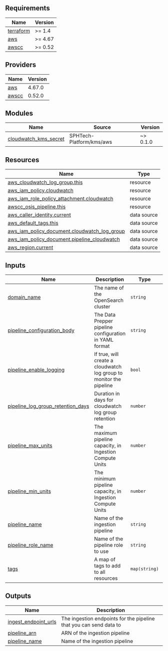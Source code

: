 ## Requirements

| Name | Version |
|------|---------|
| <a name="requirement_terraform"></a> [terraform](#requirement\_terraform) | >= 1.4  |
| <a name="requirement_aws"></a> [aws](#requirement\_aws) | >= 4.67 |
| <a name="requirement_awscc"></a> [awscc](#requirement\_awscc) | >= 0.52 |

## Providers

| Name | Version |
|------|---------|
| <a name="provider_aws"></a> [aws](#provider\_aws) | 4.67.0 |
| <a name="provider_awscc"></a> [awscc](#provider\_awscc) | 0.52.0 |

## Modules

| Name | Source | Version |
|------|--------|---------|
| <a name="module_cloudwatch_kms_secret"></a> [cloudwatch\_kms\_secret](#module\_cloudwatch\_kms\_secret) | SPHTech-Platform/kms/aws | ~> 0.1.0 |

## Resources

| Name | Type |
|------|------|
| [aws_cloudwatch_log_group.this](https://registry.terraform.io/providers/hashicorp/aws/latest/docs/resources/cloudwatch_log_group) | resource |
| [aws_iam_policy.cloudwatch](https://registry.terraform.io/providers/hashicorp/aws/latest/docs/resources/iam_policy) | resource |
| [aws_iam_role_policy_attachment.cloudwatch](https://registry.terraform.io/providers/hashicorp/aws/latest/docs/resources/iam_role_policy_attachment) | resource |
| [awscc_osis_pipeline.this](https://registry.terraform.io/providers/hashicorp/awscc/latest/docs/resources/osis_pipeline) | resource |
| [aws_caller_identity.current](https://registry.terraform.io/providers/hashicorp/aws/latest/docs/data-sources/caller_identity) | data source |
| [aws_default_tags.this](https://registry.terraform.io/providers/hashicorp/aws/latest/docs/data-sources/default_tags) | data source |
| [aws_iam_policy_document.cloudwatch_log_group](https://registry.terraform.io/providers/hashicorp/aws/latest/docs/data-sources/iam_policy_document) | data source |
| [aws_iam_policy_document.pipeline_cloudwatch](https://registry.terraform.io/providers/hashicorp/aws/latest/docs/data-sources/iam_policy_document) | data source |
| [aws_region.current](https://registry.terraform.io/providers/hashicorp/aws/latest/docs/data-sources/region) | data source |

## Inputs

| Name | Description | Type | Default | Required |
|------|-------------|------|---------|:--------:|
| <a name="input_domain_name"></a> [domain\_name](#input\_domain\_name) | The name of the OpenSearch cluster | `string` | n/a | yes |
| <a name="input_pipeline_configuration_body"></a> [pipeline\_configuration\_body](#input\_pipeline\_configuration\_body) | The Data Prepper pipeline configuration in YAML format | `string` | n/a | yes |
| <a name="input_pipeline_enable_logging"></a> [pipeline\_enable\_logging](#input\_pipeline\_enable\_logging) | If true, will create a cloudwatch log group to monitor the pipeline | `bool` | `true` | no |
| <a name="input_pipeline_log_group_retention_days"></a> [pipeline\_log\_group\_retention\_days](#input\_pipeline\_log\_group\_retention\_days) | Duration in days for cloudwatch log group retention | `number` | `30` | no |
| <a name="input_pipeline_max_units"></a> [pipeline\_max\_units](#input\_pipeline\_max\_units) | The maximum pipeline capacity, in Ingestion Compute Units | `number` | n/a | yes |
| <a name="input_pipeline_min_units"></a> [pipeline\_min\_units](#input\_pipeline\_min\_units) | The minimum pipeline capacity, in Ingestion Compute Units | `number` | n/a | yes |
| <a name="input_pipeline_name"></a> [pipeline\_name](#input\_pipeline\_name) | Name of the ingestion pipeline | `string` | `null` | no |
| <a name="input_pipeline_role_name"></a> [pipeline\_role\_name](#input\_pipeline\_role\_name) | Name of the pipeline role to use | `string` | n/a | yes |
| <a name="input_tags"></a> [tags](#input\_tags) | A map of tags to add to all resources | `map(string)` | `{}` | no |

## Outputs

| Name | Description |
|------|-------------|
| <a name="output_ingest_endpoint_urls"></a> [ingest\_endpoint\_urls](#output\_ingest\_endpoint\_urls) | The ingestion endpoints for the pipeline that you can send data to |
| <a name="output_pipeline_arn"></a> [pipeline\_arn](#output\_pipeline\_arn) | ARN of the ingestion pipeline |
| <a name="output_pipeline_name"></a> [pipeline\_name](#output\_pipeline\_name) | Name of the ingestion pipeline |
